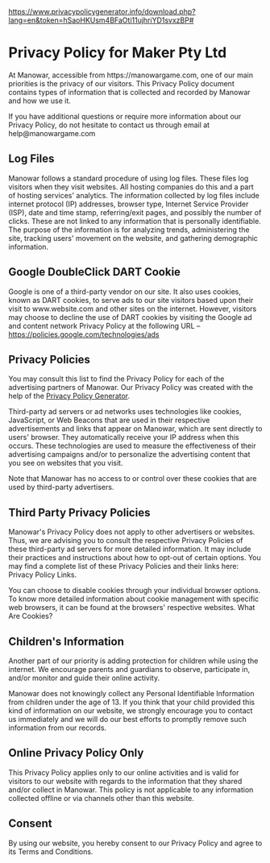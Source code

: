 https://www.privacypolicygenerator.info/download.php?lang=en&token=hSaoHKUsm4BFaOti11ujhriYD1svxzBP#




<h1>Privacy Policy for Maker Pty Ltd</h1>

<p>At Manowar, accessible from https://manowargame.com, one of our main priorities is the privacy of our visitors. This Privacy Policy document contains types of information that is collected and recorded by Manowar and how we use it.</p>

<p>If you have additional questions or require more information about our Privacy Policy, do not hesitate to contact us through email at help@manowargame.com</p>

<h2>Log Files</h2>

<p>Manowar follows a standard procedure of using log files. These files log visitors when they visit websites. All hosting companies do this and a part of hosting services' analytics. The information collected by log files include internet protocol (IP) addresses, browser type, Internet Service Provider (ISP), date and time stamp, referring/exit pages, and possibly the number of clicks. These are not linked to any information that is personally identifiable. The purpose of the information is for analyzing trends, administering the site, tracking users' movement on the website, and gathering demographic information.</p>


<h2>Google DoubleClick DART Cookie</h2>

<p>Google is one of a third-party vendor on our site. It also uses cookies, known as DART cookies, to serve ads to our site visitors based upon their visit to www.website.com and other sites on the internet. However, visitors may choose to decline the use of DART cookies by visiting the Google ad and content network Privacy Policy at the following URL – <a href="https://policies.google.com/technologies/ads">https://policies.google.com/technologies/ads</a></p>


<h2>Privacy Policies</h2>

<P>You may consult this list to find the Privacy Policy for each of the advertising partners of Manowar. Our Privacy Policy was created with the help of the <a href="https://www.privacypolicygenerator.info">Privacy Policy Generator</a>.</p>

<p>Third-party ad servers or ad networks uses technologies like cookies, JavaScript, or Web Beacons that are used in their respective advertisements and links that appear on Manowar, which are sent directly to users' browser. They automatically receive your IP address when this occurs. These technologies are used to measure the effectiveness of their advertising campaigns and/or to personalize the advertising content that you see on websites that you visit.</p>

<p>Note that Manowar has no access to or control over these cookies that are used by third-party advertisers.</p>

<h2>Third Party Privacy Policies</h2>

<p>Manowar's Privacy Policy does not apply to other advertisers or websites. Thus, we are advising you to consult the respective Privacy Policies of these third-party ad servers for more detailed information. It may include their practices and instructions about how to opt-out of certain options. You may find a complete list of these Privacy Policies and their links here: Privacy Policy Links.</p>

<p>You can choose to disable cookies through your individual browser options. To know more detailed information about cookie management with specific web browsers, it can be found at the browsers' respective websites. What Are Cookies?</p>

<h2>Children's Information</h2>

<p>Another part of our priority is adding protection for children while using the internet. We encourage parents and guardians to observe, participate in, and/or monitor and guide their online activity.</p>

<p>Manowar does not knowingly collect any Personal Identifiable Information from children under the age of 13. If you think that your child provided this kind of information on our website, we strongly encourage you to contact us immediately and we will do our best efforts to promptly remove such information from our records.</p>

<h2>Online Privacy Policy Only</h2>

<p>This Privacy Policy applies only to our online activities and is valid for visitors to our website with regards to the information that they shared and/or collect in Manowar. This policy is not applicable to any information collected offline or via channels other than this website.</p>

<h2>Consent</h2>

<p>By using our website, you hereby consent to our Privacy Policy and agree to its Terms and Conditions.</p>
